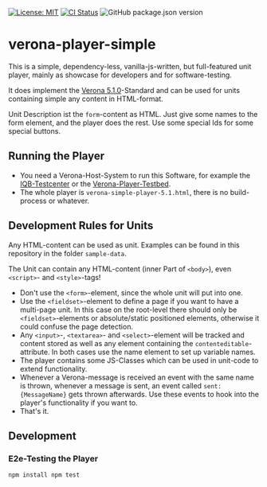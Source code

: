 [![License: MIT](https://img.shields.io/badge/License-MIT-yellow.svg)](https://opensource.org/licenses/MIT)
[![CI Status](https://scm.cms.hu-berlin.de/iqb/verona-player-simple/badges/main/pipeline.svg)](https://scm.cms.hu-berlin.de/iqb/verona-player-simple)
![GitHub package.json version](https://img.shields.io/github/package-json/v/iqb-berlin/verona-player-simple)

# verona-player-simple
This is a simple, dependency-less, vanilla-js-written, but full-featured unit player,
mainly as showcase for developers and for software-testing.

It does implement the
<a href="https://github.com/verona-interface" target="_blank">Verona 5.1.0</a>-Standard
and can be used for units containing simple any content in HTML-format.

Unit Description ist the <code>form</code>-content as HTML. Just give some names to the form element,
and the player does the rest. Use some special Ids for some special buttons.

## Running the Player
* You need a Verona-Host-System to run this Software, for example the 
[IQB-Testcenter](https://github.com/iqb-berlin/testcenter-setup) or the 
[Verona-Player-Testbed](https://github.com/iqb-berlin/verona-player-testbed).
* The whole player is `verona-simple-player-5.1.html`, there is no build-process or whatever. 

## Development Rules for Units

Any HTML-content can be used as unit. Examples can be found in this repository in the folder `sample-data`.

The Unit can contain any HTML-content (inner Part of `<body>`), even `<script>`- and `<style>`-tags!
* Don't use the `<form>`-element, since the whole unit will put into one.
* Use the `<fieldset>`-element to define a page if you want to have a multi-page unit. In this case on the root-level 
  there should only be `<fieldset>`-elements or absolute/static positioned elements, otherwise it could confuse
  the page detection.
* Any `<input>`-, `<textarea>`- and `<select>`-element will be tracked and content stored as well as any element
  containing the `contenteditable`-attribute. In both cases use the name element to set up variable names.
* The player contains some JS-Classes which can be used in unit-code to extend functionality.
* Whenever a Verona-message is received an event with the same name is thrown, whenever a message is sent,
  an event called `sent:{MessageName}` gets thrown afterwards. Use these events to hook into the player's
  functionality if you want to.
* That's it.


## Development

### E2e-Testing the Player
`
npm install
npm test
`

